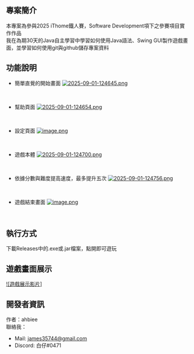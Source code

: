 ## 專案簡介

本專案為參與2025 iThome鐵人賽，Software Development項下之參賽項目實作作品<br>
我在為期30天的Java自主學習中學習如何使用Java語法、Swing GUI製作遊戲畫面，並學習如何使用git與github儲存專案資料

## 功能說明

- 簡單直覺的開始畫面
[![2025-09-01-124645.png](https://i.postimg.cc/vBtTs7ym/2025-09-01-124645.png)](https://postimg.cc/DJmnQX8V)
<br>

- 幫助頁面
[![2025-09-01-124654.png](https://i.postimg.cc/pVkrcBkG/2025-09-01-124654.png)](https://postimg.cc/Sj2mJCBC)
<br>

- 設定頁面
[![image.png](https://i.postimg.cc/fyR8JLFt/image.png)](https://postimg.cc/Pp0W7tdT)
<br>

- 遊戲本體
[![2025-09-01-124700.png](https://i.postimg.cc/TY4wfYzn/2025-09-01-124700.png)](https://postimg.cc/D81FcFyz)
<br>

- 依據分數與難度提高速度，最多提升五次
[![2025-09-01-124756.png](https://i.postimg.cc/7ZJL6r4d/2025-09-01-124756.png)](https://postimg.cc/3k7hS6dF)
<br>

- 遊戲結束畫面
[![image.png](https://i.postimg.cc/250T5rZ2/image.png)](https://postimg.cc/06J7WgZw)
<br>

## 執行方式
下載Releases中的.exe或.jar檔案，點開即可遊玩

## 遊戲畫面展示

[![遊戲展示影片]](https://media0.giphy.com/media/v1.Y2lkPTc5MGI3NjExbmh0ajZxcXR0bTNkNHJ1ODRiN2ptc3FxNW9hZ29nd3ZzcjB5ZGtlYiZlcD12MV9pbnRlcm5hbF9naWZfYnlfaWQmY3Q9Zw/PnMNzwiIazt65jCiQi/giphy.gif)

## 開發者資訊

作者：ahbiee<br>
聯絡我：<br>
- Mail: james35744@gmail.com
- Discord: 白仔#0471